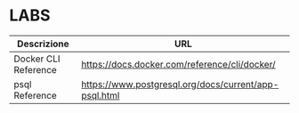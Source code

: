 # LABS


| Descrizione          | URL                                                   |
| -------------------- | ----------------------------------------------------- |
| Docker CLI Reference | https://docs.docker.com/reference/cli/docker/         |
| psql Reference       | https://www.postgresql.org/docs/current/app-psql.html |

